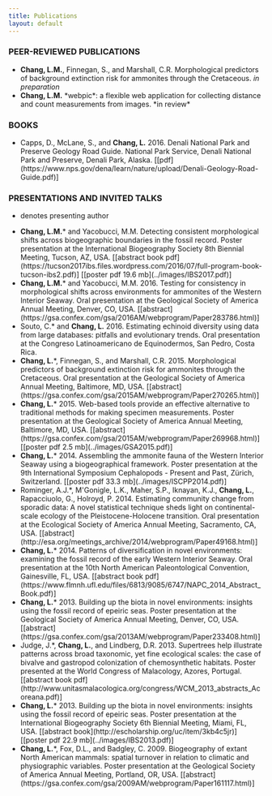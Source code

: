 ```yaml
---
title: Publications
layout: default
---
```


<!--# {{ page.title }}-->

### PEER-REVIEWED PUBLICATIONS

<ul class="pubs">
  <li><strong>Chang, L.M.</strong>, Finnegan, S., and Marshall, C.R. Morphological predictors of background extinction risk for ammonites through the Cretaceous. <em>in preparation</em></li>

  <li><strong>Chang, L.M.</strong> *webpic*: a flexible web application for collecting distance and count measurements from images. *in review*</li>
</ul>

### BOOKS

<ul class="pubs">
  <li>Capps, D., McLane, S., and <strong>Chang, L.</strong> 2016. Denali National Park and Preserve Geology Road Guide. National Park Service, Denali National Park and Preserve, Denali Park, Alaska.  [[pdf](https://www.nps.gov/dena/learn/nature/upload/Denali-Geology-Road-Guide.pdf)]</li>
</ul>

### PRESENTATIONS AND INVITED TALKS

* denotes presenting author

<ul class="pubs">
  <li><strong>Chang, L.M.</strong>* and Yacobucci, M.M. Detecting consistent morphological shifts across
biogeographic boundaries in the fossil record. Poster presentation at the International Biogeography Society 8th Biennial Meeting, Tucson, AZ, USA. [[abstract book pdf](https://tucson2017ibs.files.wordpress.com/2016/07/full-program-book-tucson-ibs2.pdf)] [[poster pdf 19.6 mb](../images/IBS2017.pdf)]</li>

  <li><strong>Chang, L.M.</strong>* and Yacobucci, M.M. 2016. Testing for consistency in morphological shifts across environments for ammonites of the Western Interior Seaway. Oral presentation at the Geological Society of America Annual Meeting, Denver, CO, USA. [[abstract](https://gsa.confex.com/gsa/2016AM/webprogram/Paper283786.html)]</li>

  <li>Souto, C.* and <strong>Chang, L.</strong> 2016. Estimating echinoid diversity using data from large databases: pitfalls and evolutionary trends. Oral presentation at the Congreso Latinoamericano de Equinodermos, San Pedro, Costa Rica.</li>

  <li><strong>Chang, L.</strong>*, Finnegan, S., and Marshall, C.R. 2015. Morphological predictors of background extinction risk for ammonites through the Cretaceous. Oral presentation at the Geological Society of America Annual Meeting, Baltimore, MD, USA. [[abstract](https://gsa.confex.com/gsa/2015AM/webprogram/Paper270265.html)]</li>

  <li><strong>Chang, L.</strong>* 2015. Web-based tools provide an effective alternative to traditional methods for making specimen measurements. Poster presentation at the Geological Society of America Annual Meeting, Baltimore, MD, USA. [[abstract](https://gsa.confex.com/gsa/2015AM/webprogram/Paper269968.html)] [[poster pdf 2.5 mb](../images/GSA2015.pdf)]</li>

  <li><strong>Chang, L.</strong>* 2014. Assembling the ammonite fauna of the Western Interior Seaway using a biogeographical framework. Poster presentation at the 9th International Symposium Cephalopods - Present and Past, Z&uuml;rich, Switzerland. [[poster pdf 33.3 mb](../images/ISCPP2014.pdf)]</li>

  <li>Rominger, A.J.*, M'Gonigle, L.K., Maher, S.P., Iknayan, K.J., <strong>Chang, L.</strong>, Rapacciuolo, G., Holroyd, P. 2014. Estimating community change from sporadic data: A novel statistical technique sheds light on continental-scale ecology of the Pleistocene-Holocene transition. Oral presentation at the Ecological Society of America Annual Meeting, Sacramento, CA, USA. [[abstract](http://esa.org/meetings_archive/2014/webprogram/Paper49168.html)]</li>

  <li><strong>Chang, L.</strong>* 2014. Patterns of diversification in novel environments: examining the fossil record of the early Western Interior Seaway. Oral presentation at the 10th North American Paleontological Convention, Gainesville, FL, USA. [[abstract book pdf](https://www.flmnh.ufl.edu/files/6813/9085/6747/NAPC_2014_Abstract_Book.pdf)]</li>

  <li><strong>Chang, L.</strong>* 2013. Building up the biota in novel environments: insights using the fossil record of epeiric seas.  Poster presentation at the Geological Society of America Annual Meeting, Denver, CO, USA. [[abstract](https://gsa.confex.com/gsa/2013AM/webprogram/Paper233408.html)]</li>

  <li>Judge, J.*, <strong>Chang, L.</strong>, and Lindberg, D.R. 2013. Supertrees help illustrate patterns across broad taxonomic, yet fine ecological scales: the case of bivalve and gastropod colonization of chemosynthetic habitats. Poster presented at the World Congress of Malacology, Azores, Portugal. [[abstract book pdf](http://www.unitasmalacologica.org/congress/WCM_2013_abstracts_Acoreana.pdf)]</li>

  <li><strong>Chang, L.</strong>* 2013. Building up the biota in novel environments: insights using the fossil record of epeiric seas. Poster presentation at the International Biogeography Society 6th Biennial Meeting, Miami, FL, USA. [[abstract book](http://escholarship.org/uc/item/3kb4c5jr)] [[poster pdf 22.9 mb](../images/IBS2013.pdf)]</li>

  <li><strong>Chang, L.</strong>*, Fox, D.L., and Badgley, C. 2009. Biogeography of extant North American mammals: spatial turnover in relation to climatic and physiographic variables. Poster presentation at the Geological Society of America Annual Meeting, Portland, OR, USA. [[abstract](https://gsa.confex.com/gsa/2009AM/webprogram/Paper161117.html)]</li>
</ul>
